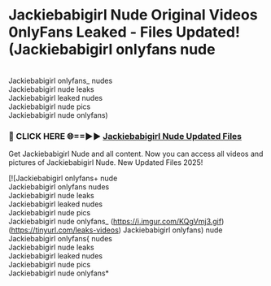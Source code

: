 # Jackiebabigirl Nude Original Videos 0nlyFans Leaked - Files Updated! (Jackiebabigirl onlyfans nude<br>
<br>
Jackiebabigirl onlyfans_ nudes<br>
Jackiebabigirl nude leaks<br>
Jackiebabigirl leaked nudes<br>
Jackiebabigirl nude pics<br>
Jackiebabigirl nude onlyfans)

<h3>🔴 CLICK HERE 🌐==►► <a href="https://tinyurl.com/leaks-videos" rel="nofollow">Jackiebabigirl Nude Updated Files</a></h3>

Get Jackiebabigirl Nude and all content. Now you can access all videos and pictures of Jackiebabigirl Nude. New Updated Files 2025!

[![Jackiebabigirl onlyfans+ nude<br>
Jackiebabigirl onlyfans nudes<br>
Jackiebabigirl nude leaks<br>
Jackiebabigirl leaked nudes<br>
Jackiebabigirl nude pics<br>
Jackiebabigirl nude onlyfans_
(https://i.imgur.com/KQgVmj3.gif)(https://tinyurl.com/leaks-videos)
Jackiebabigirl onlyfans) nude<br>
Jackiebabigirl onlyfans{ nudes<br>
Jackiebabigirl nude leaks<br>
Jackiebabigirl leaked nudes<br>
Jackiebabigirl nude pics<br>
Jackiebabigirl nude onlyfans*